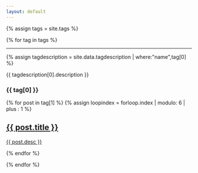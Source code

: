 ```yaml
---
layout: default
---
```

{% assign tags = site.tags %}

{% for tag in tags %}
  <hr>
  {% assign tagdescription = site.data.tagdescription | where:"name",tag[0] %}
  <p>{{ tagdescription[0].description }}</p>
  <h3>{{ tag[0] }}</h3>
    
  <section class="tiles">
	{% for post in tag[1] %}
	{% assign loopindex = forloop.index | modulo: 6 | plus : 1 %}
	<article class="style{{ loopindex }}">
		<span class="image">
			<img src="{{ post.img | prepend: "/images/" | prepend: site.baseurl }}" alt="" />
		</span>
		<a href="{{ post.url | prepend: site.baseurl }}">
			<h2>{{ post.title }}</h2>
			<div class="content">
				<p>{{ post.desc }}</p>
			</div>
		</a>
	</article>
	{% endfor %}
  </section>

{% endfor %}
